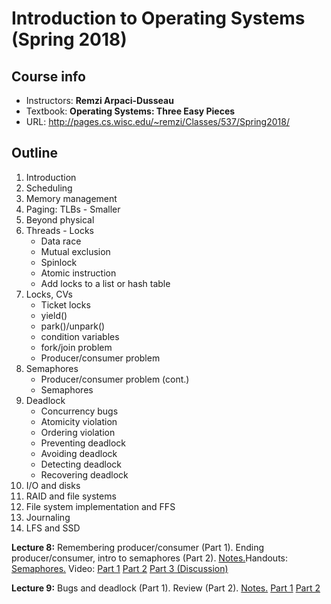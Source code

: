 # Introduction to Operating Systems (Spring 2018)

## Course info

- Instructors: **Remzi Arpaci-Dusseau**
- Textbook: __Operating Systems: Three Easy Pieces__
- URL: http://pages.cs.wisc.edu/~remzi/Classes/537/Spring2018/

## Outline

1. Introduction
2. Scheduling
3. Memory management
4. Paging: TLBs - Smaller
5. Beyond physical
6. Threads - Locks
   - Data race
   - Mutual exclusion
   - Spinlock
   - Atomic instruction
   - Add locks to a list or hash table
7. Locks, CVs
   - Ticket locks
   - yield()
   - park()/unpark()
   - condition variables
   - fork/join problem
   - Producer/consumer problem
8. Semaphores
   - Producer/consumer problem (cont.)
   - Semaphores
9. Deadlock
   - Concurrency bugs
   - Atomicity violation
   - Ordering violation
   - Preventing deadlock
   - Avoiding deadlock
   - Detecting deadlock
   - Recovering deadlock
10. I/O and disks
11. RAID and file systems
12. File system implementation and FFS
13. Journaling
14. LFS and SSD



**Lecture 8:** Remembering producer/consumer (Part 1). Ending producer/consumer, intro to semaphores (Part 2). [Notes.](http://pages.cs.wisc.edu/~remzi/Classes/537/Spring2018/Discussion/note-mar13.pdf)Handouts: [Semaphores.](http://pages.cs.wisc.edu/~remzi/Classes/537/Spring2018/Discussion/Handout-Semaphores.pdf) Video: [Part 1](https://youtu.be/U1LfmL7f1h8) [Part 2](https://youtu.be/cuY8r8RXqAY) [Part 3 (Discussion)](https://youtu.be/WVHRaqom0yo)

**Lecture 9:** Bugs and deadlock (Part 1). Review (Part 2). [Notes.](http://pages.cs.wisc.edu/~remzi/Classes/537/Spring2018/Discussion/note-mar20.pdf) [Part 1](https://youtu.be/Fnp_K63ss44) [Part 2](https://youtu.be/AMG29dlH8t0)